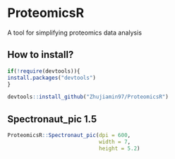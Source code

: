 # ProteomicsR 

A tool for simplifying proteomics data analysis

## How to install?

``` r
if(!require(devtools)){
install.packages("devtools")
}

devtools::install_github("Zhujiamin97/ProteomicsR")
```

## Spectronaut_pic 1.5

``` r
ProteomicsR::Spectronaut_pic(dpi = 600,
                             width = 7,
                             height = 5.2)

```
